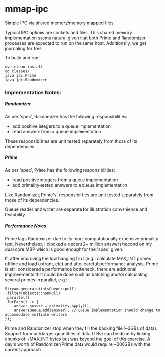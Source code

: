 # mmap-ipc
Simple IPC via shared memory/memory mapped files


Typical IPC options are sockets and files. This shared memory implementation seems natural given that both Prime and Randomizer processes are expected to run on the same host.
Additionally, we get journaling for free.

To build and run:

```
mvn clean install
cd classes/
java jdc.Prime
java jdc.Randomizer
```

### Implementation Notes:

##### Randomizer
As per 'spec', Randomizer has the following responsibilities:
+ add positive integers to a queue implementation
+ read answers from a queue implementation

These responsibilities are unit tested separately from those of its dependencies.

##### Prime
As per 'spec', Prime has the following responsibilities:
+ read positive integers from a queue implementation
+ add primality-tested answers to a queue implementation

Like Randomizer, Prime's' responsibilities are unit tested separately from those of its dependencies.

Queue reader and writer are separate for illustration convenience and testability.


##### Performance Notes

Prime lags Randomizer due to its more computationally expensive primality test. Nevertheless, I clocked a decent 2+ million answers/second on my dual core MBP which is good enough for the 'spec' given.

If, after improving the low hanging fruit (e.g.: calculate MAX_INT primes offline and load upfront, etc) and after careful performance analysis, Prime is still considered a performance bottleneck, there are additional improvements that could be done such as batching and/or calculating several primes in parallel, e.g.:

```
Stream.generate(intsQueue::poll)
.filter(Objects::nonNull)
.parallel()
.forEach(i -> {
    Answer answer = primality.apply(i);
    answersQueue.add(answer); // Queue implementation should change to accommodate multiple writers
});
```


Prime and Randomizer stop when they fill the backing file (~2GBs of data). Support for much larger quantities of data (TBs) can be done by linking chunks of ~MAX_INT bytes but was beyond the goal of this exercise.
A day's worth of Randomizer/Prime data would require ~200GBs with the current approach.